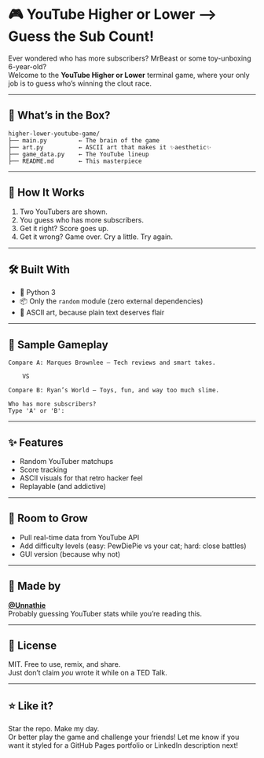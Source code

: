 # 🎮 YouTube Higher or Lower —> Guess the Sub Count!

Ever wondered who has more subscribers? MrBeast or some toy-unboxing 6-year-old?  
Welcome to the **YouTube Higher or Lower** terminal game, where your only job is to guess who’s winning the clout race.

---

## 📂 What’s in the Box?

```
higher-lower-youtube-game/
├── main.py         ← The brain of the game
├── art.py          ← ASCII art that makes it ✨aesthetic✨
├── game_data.py    ← The YouTube lineup
├── README.md       ← This masterpiece
```

---

## 🚦 How It Works

1. Two YouTubers are shown.
2. You guess who has more subscribers.
3. Get it right? Score goes up.
4. Get it wrong? Game over. Cry a little. Try again.

---

## 🛠️ Built With

- 🐍 Python 3
- 📦 Only the `random` module (zero external dependencies)
- 🎨 ASCII art, because plain text deserves flair

---

## 🧪 Sample Gameplay

```
Compare A: Marques Brownlee – Tech reviews and smart takes.

    VS

Compare B: Ryan’s World – Toys, fun, and way too much slime.

Who has more subscribers?
Type 'A' or 'B':
```

---

## ✨ Features

- Random YouTuber matchups
- Score tracking
- ASCII visuals for that retro hacker feel
- Replayable (and addictive)

---

## 🌱 Room to Grow

- Pull real-time data from YouTube API
- Add difficulty levels (easy: PewDiePie vs your cat; hard: close battles)
- GUI version (because why not)

---

## 👤 Made by

**[@Unnathie](https://github.com/Unnathie)**  
Probably guessing YouTuber stats while you’re reading this.

---

## 🪪 License

MIT. Free to use, remix, and share.  
Just don’t claim *you* wrote it while on a TED Talk.

---

## ⭐ Like it?

Star the repo. Make my day.  
Or better play the game and challenge your friends!
Let me know if you want it styled for a GitHub Pages portfolio or LinkedIn description next!
